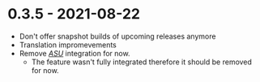 # 0.3.5 - 2021-08-22

* Don't offer snapshot builds of upcoming releases anymore
* Translation impromevements
* Remove [*ASU*](https://github.com/aparcar/asu/) integration for now.
  * The feature wasn't fully integrated therefore it should be removed for now.

